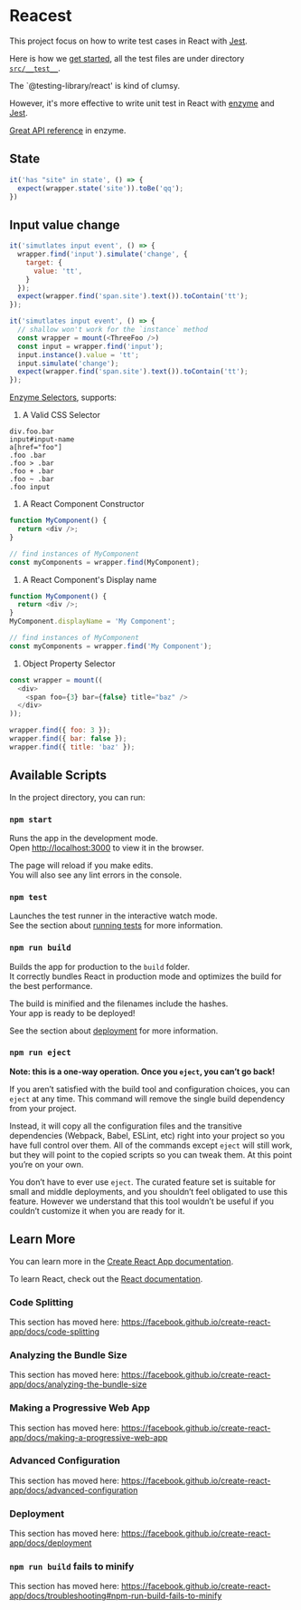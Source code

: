 # Reacest

This project focus on how to write test cases in React with [Jest](https://jestjs.io).

Here is how we [get started](https://jestjs.io/docs/en/tutorial-react), all the test files are under directory [`src/__test__`](src/__test__/).

The `@testing-library/react' is kind of clumsy.

However, it's more effective to write unit test in React with [enzyme](https://airbnb.io/enzyme/) and [Jest](https://jestjs.io).

[Great API reference](https://airbnb.io/enzyme/docs/api/) in enzyme.

## State

```js
it('has "site" in state', () => {
  expect(wrapper.state('site')).toBe('qq');
})
```

## Input value change

```js
it('simutlates input event', () => {
  wrapper.find('input').simulate('change', {
    target: {
      value: 'tt',
    }
  });
  expect(wrapper.find('span.site').text()).toContain('tt');
});

it('simutlates input event', () => {
  // shallow won't work for the `instance` method
  const wrapper = mount(<ThreeFoo />)
  const input = wrapper.find('input');
  input.instance().value = 'tt';
  input.simulate('change');
  expect(wrapper.find('span.site').text()).toContain('tt');
});
```

[Enzyme Selectors](https://airbnb.io/enzyme/docs/api/selector.html), supports:

1. A Valid CSS Selector

```
div.foo.bar
input#input-name
a[href="foo"]
.foo .bar
.foo > .bar
.foo + .bar
.foo ~ .bar
.foo input
```

1. A React Component Constructor

```js
function MyComponent() {
  return <div />;
}

// find instances of MyComponent
const myComponents = wrapper.find(MyComponent);
```

1. A React Component's Display name

```js
function MyComponent() {
  return <div />;
}
MyComponent.displayName = 'My Component';

// find instances of MyComponent
const myComponents = wrapper.find('My Component');
```

1. Object Property Selector

```js
const wrapper = mount((
  <div>
    <span foo={3} bar={false} title="baz" />
  </div>
));

wrapper.find({ foo: 3 });
wrapper.find({ bar: false });
wrapper.find({ title: 'baz' });
```

## Available Scripts

In the project directory, you can run:

### `npm start`

Runs the app in the development mode.<br>
Open [http://localhost:3000](http://localhost:3000) to view it in the browser.

The page will reload if you make edits.<br>
You will also see any lint errors in the console.

### `npm test`

Launches the test runner in the interactive watch mode.<br>
See the section about [running tests](https://facebook.github.io/create-react-app/docs/running-tests) for more information.

### `npm run build`

Builds the app for production to the `build` folder.<br>
It correctly bundles React in production mode and optimizes the build for the best performance.

The build is minified and the filenames include the hashes.<br>
Your app is ready to be deployed!

See the section about [deployment](https://facebook.github.io/create-react-app/docs/deployment) for more information.

### `npm run eject`

**Note: this is a one-way operation. Once you `eject`, you can’t go back!**

If you aren’t satisfied with the build tool and configuration choices, you can `eject` at any time. This command will remove the single build dependency from your project.

Instead, it will copy all the configuration files and the transitive dependencies (Webpack, Babel, ESLint, etc) right into your project so you have full control over them. All of the commands except `eject` will still work, but they will point to the copied scripts so you can tweak them. At this point you’re on your own.

You don’t have to ever use `eject`. The curated feature set is suitable for small and middle deployments, and you shouldn’t feel obligated to use this feature. However we understand that this tool wouldn’t be useful if you couldn’t customize it when you are ready for it.

## Learn More

You can learn more in the [Create React App documentation](https://facebook.github.io/create-react-app/docs/getting-started).

To learn React, check out the [React documentation](https://reactjs.org/).

### Code Splitting

This section has moved here: https://facebook.github.io/create-react-app/docs/code-splitting

### Analyzing the Bundle Size

This section has moved here: https://facebook.github.io/create-react-app/docs/analyzing-the-bundle-size

### Making a Progressive Web App

This section has moved here: https://facebook.github.io/create-react-app/docs/making-a-progressive-web-app

### Advanced Configuration

This section has moved here: https://facebook.github.io/create-react-app/docs/advanced-configuration

### Deployment

This section has moved here: https://facebook.github.io/create-react-app/docs/deployment

### `npm run build` fails to minify

This section has moved here: https://facebook.github.io/create-react-app/docs/troubleshooting#npm-run-build-fails-to-minify
